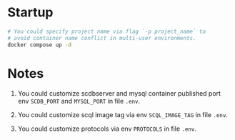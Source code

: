 # Startup

```bash
# You could specify project name via flag `-p project_name` to 
# avoid container name conflict in multi-user environments.
docker compose up -d
```

# Notes

1. You could customize scdbserver and mysql container published port env `SCDB_PORT` and `MYSQL_PORT` in file `.env`.

2. You could customize scql image tag via env `SCQL_IMAGE_TAG` in file `.env`.

3. You could customize protocols via env `PROTOCOLS` in file `.env`.
